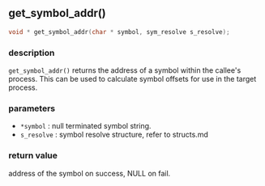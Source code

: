 ## get\_symbol\_addr()

```c
void * get_symbol_addr(char * symbol, sym_resolve s_resolve);
```

### description
`get_symbol_addr()` returns the address of a symbol within the callee's process. This can be used to calculate symbol offsets for use in the target process.

### parameters
- `*symbol`   : null terminated symbol string.
- `s_resolve` : symbol resolve structure, refer to structs.md

### return value
address of the symbol on success, NULL on fail.

